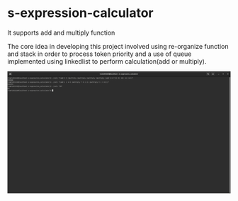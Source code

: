 # s-expression-calculator

It supports add and multiply function 

The core idea in developing this project involved using re-organize function and stack in order to process token priority and a use of queue implemented using linkedlist to perform calculation(add or multiply).


<img src="https://github.com/tamizh3110/s-expression-calculator/blob/master/output_screenshot.png"></img>
